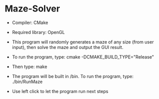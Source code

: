 # Maze-Solver

- Compiler: CMake
- Required library: OpenGL

- This program will randomly generates a maze of any size (from user input), then solve the maze and output the GUI result.

- To run the program, type: cmake -DCMAKE_BUILD_TYPE="Release"
- Then type: make
- The program will be built in /bin. To run the program, type: ./bin/RunMaze
- Use left click to let the program run next steps
